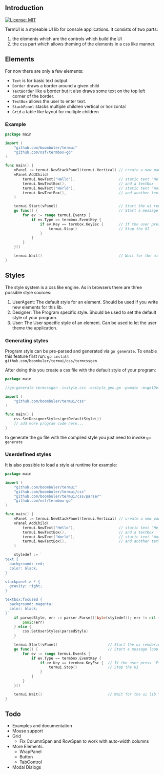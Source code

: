 ## Introduction

[![License: MIT](https://img.shields.io/:license-MIT-blue.svg)](http://opensource.org/licenses/MIT)

TermUI is a styleable UI lib for console applications. It consists of two parts:
1) the elements which are the controls which build the UI
2) the css part which allows theming of the elements in a css like manner.

## Elements
For now there are only a few elements:
* `Text` is for basic text output
* `Border` draws a border around a given child
* `TextBorder` like a border but it also draws some text on the top left corner of the border.
* `TextBox` allows the user to enter text.
* `StackPanel` stacks multiple children vertical or horizontal
* `Grid` a table like layout for multiple children

### Example

```go
package main

import (
    "github.com/boombuler/termui"
    "github.com/nsf/termbox-go"
)

func main() {
    vPanel := termui.NewStackPanel(termui.Vertical) // create a new panel
    vPanel.AddChild(
        termui.NewText("Hello"),                    // static text "Hello"
        termui.NewTextBox(),                        // and a textbox
        termui.NewText("World"),                    // static text "World"
        termui.NewTextBox(),                        // and another textbox
    )

    termui.Start(vPanel)                            // Start the ui rendering.
    go func() {                                     // Start a message loop for unhandled events.
        for ev := range termui.Events {
            if ev.Type == termbox.EventKey {
                if ev.Key == termbox.KeyEsc {       // If the user press `Esc`:
                    termui.Stop()                   // Stop the UI
                }
            }
        }
    }()

    termui.Wait()                                   // Wait for the ui lib to finish.
}
```

## Styles
The style system is a css like engine. As in browsers there are three possible style sources:
1) UserAgent:
   The default style for an element. Should be used if you write new elements for this lib.
2) Designer:
   The Program specific style. Should be used to set the default style of your program.
3) User:
   The User specific style of an element. Can be used to let the user theme the application.


### Generating styles
Program style can be pre-parsed and generated via `go generate`.
To enable this feature first run: `go install github.com/boombuler/termui/css/termcssgen`

After doing this you create a css file with the default style of your program:

```go
package main

//go:generate termcssgen -i=style.css -o=style_gen.go -p=main -m=getDefaultStyle

import (
    "github.com/boombuler/termui/css"
)

func main() {
    css.SetDesignerStyles(getDefaultStyle())
    // add more program code here...
}
```

to generate the go file with the compiled style you just need to invoke `go generate`


### Userdefined styles

It is also possible to load a style at runtime for example:

```go
package main

import (
    "github.com/boombuler/termui"
    "github.com/boombuler/termui/css"
    "github.com/boombuler/termui/css/parser"
    "github.com/nsf/termbox-go"
)

func main() {
    vPanel := termui.NewStackPanel(termui.Vertical) // create a new panel
    vPanel.AddChild(
        termui.NewText("Hello"),                    // static text "Hello"
        termui.NewTextBox(),                        // and a textbox
        termui.NewText("World"),                    // static text "World"
        termui.NewTextBox(),                        // and another textbox
    )

    styledef := `
text {
  background: red;
  color: black;
}

stackpanel > * {
  gravity: right;
}

textbox:focused {
  background: magenta;
  color: black;
}`
    if parsedStyle, err := parser.Parse([]byte(styledef)); err != nil {
        panic(err)
    } else {
        css.SetUserStyles(parsedStyle)
    }

    termui.Start(vPanel)                       // Start the ui rendering.
    go func() {                                // Start a message loop for unhandled events.
        for ev := range termui.Events {
            if ev.Type == termbox.EventKey {
                if ev.Key == termbox.KeyEsc {  // If the user press `Esc`:
                    termui.Stop()              // Stop the UI
                }
            }
        }
    }()

    termui.Wait()                              // Wait for the ui lib to finish.
}
```


## Todo
* Examples and documentation
* Mouse support
* Grid
  * Fix ColumnSpan and RowSpan to work with auto-width columns
* More Elements.
  * WrapPanel
  * Button
  * TabControl
* Modal Dialogs